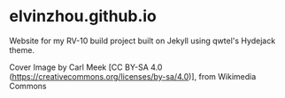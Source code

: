 # elvinzhou.github.io

Website for my RV-10 build project built on Jekyll using qwtel's Hydejack theme. 

Cover Image by Carl Meek [CC BY-SA 4.0  (https://creativecommons.org/licenses/by-sa/4.0)], from Wikimedia Commons
